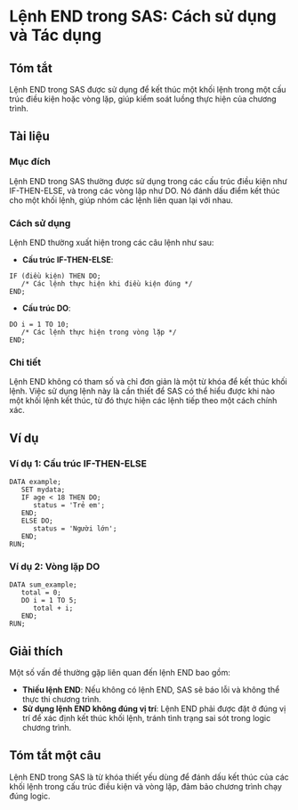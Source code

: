 <!--
Meta Description: # Lệnh END trong SAS: Cách sử dụng và Tác dụng ## Tóm tắt Lệnh END trong SAS được sử dụng để kết thúc một khối lệnh trong một cấu trúc điều kiện hoặc ...
Meta Keywords: lệnh, end, trong, sas, một
-->

# Lệnh END trong SAS: Cách sử dụng và Tác dụng

## Tóm tắt
Lệnh END trong SAS được sử dụng để kết thúc một khối lệnh trong một cấu trúc điều kiện hoặc vòng lặp, giúp kiểm soát luồng thực hiện của chương trình. 

## Tài liệu
### Mục đích
Lệnh END trong SAS thường được sử dụng trong các cấu trúc điều kiện như IF-THEN-ELSE, và trong các vòng lặp như DO. Nó đánh dấu điểm kết thúc cho một khối lệnh, giúp nhóm các lệnh liên quan lại với nhau.

### Cách sử dụng
Lệnh END thường xuất hiện trong các câu lệnh như sau:

- **Cấu trúc IF-THEN-ELSE**:
```sas
IF (điều kiện) THEN DO;
   /* Các lệnh thực hiện khi điều kiện đúng */
END;
```

- **Cấu trúc DO**:
```sas
DO i = 1 TO 10;
   /* Các lệnh thực hiện trong vòng lặp */
END;
```

### Chi tiết
Lệnh END không có tham số và chỉ đơn giản là một từ khóa để kết thúc khối lệnh. Việc sử dụng lệnh này là cần thiết để SAS có thể hiểu được khi nào một khối lệnh kết thúc, từ đó thực hiện các lệnh tiếp theo một cách chính xác.

## Ví dụ
### Ví dụ 1: Cấu trúc IF-THEN-ELSE
```sas
DATA example;
   SET mydata;
   IF age < 18 THEN DO;
      status = 'Trẻ em';
   END;
   ELSE DO;
      status = 'Người lớn';
   END;
RUN;
```

### Ví dụ 2: Vòng lặp DO
```sas
DATA sum_example;
   total = 0;
   DO i = 1 TO 5;
      total + i;
   END;
RUN;
```

## Giải thích
Một số vấn đề thường gặp liên quan đến lệnh END bao gồm:

- **Thiếu lệnh END**: Nếu không có lệnh END, SAS sẽ báo lỗi và không thể thực thi chương trình.
- **Sử dụng lệnh END không đúng vị trí**: Lệnh END phải được đặt ở đúng vị trí để xác định kết thúc khối lệnh, tránh tình trạng sai sót trong logic chương trình.

## Tóm tắt một câu
Lệnh END trong SAS là từ khóa thiết yếu dùng để đánh dấu kết thúc của các khối lệnh trong cấu trúc điều kiện và vòng lặp, đảm bảo chương trình chạy đúng logic.